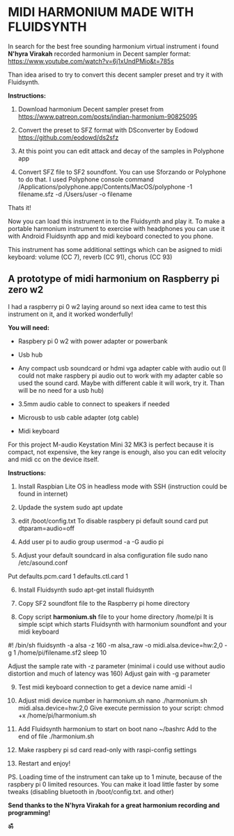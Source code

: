 # MIDI HARMONIUM MADE WITH FLUIDSYNTH


In search for the best free sounding harmonium virtual instrument i found **N'hyra Virakah** recorded harmonium in Decent sampler format:
https://www.youtube.com/watch?v=6j1xUndPMio&t=785s

Than idea arised to try to convert this decent sampler preset and try it with Fluidsynth.


**Instructions:**

1. Download harmonium Decent sampler preset from
https://www.patreon.com/posts/indian-harmonium-90825095

2. Convert the preset to SFZ format with DSconverter by Eodowd
https://github.com/eodowd/ds2sfz

3. At this point you can edit attack and decay of the samples in Polyphone app

3. Convert SFZ file to SF2 soundfont. You can use Sforzando or Polyphone to do that.
I used Polyphone console command
/Applications/polyphone.app/Contents/MacOS/polyphone -1 filename.sfz -d /Users/user -o filename     

Thats it! 

Now you can load this instrument in to the Fluidsynth and play it. To make a portable harmonium instrument to exercise with headphones you can use it with Android Fluidsynth app and midi keyboard conected to you phone.

This instrument has some additional settings which can be asigned to midi keyboard: volume (CC 7), reverb (CC 91), chorus (CC 93)


## A prototype of midi harmonium on Raspberry pi zero w2 

I had a raspberry pi 0 w2 laying around so next idea came to test this instrument on it, and it worked wonderfully!


**You will need:**

 - Raspbery pi 0 w2 with power adapter or powerbank

 - Usb hub

 - Any compact usb soundcard or hdmi vga adapter cable with audio out (I could not make raspbery pi audio out to work with my adapter cable so used the sound card. Maybe with different cable it will work, try it. Than will be no need for a usb hub)
 
 - 3.5mm audio cable to connect to speakers if needed

 - Microusb to usb cable adapter (otg cable)

 - Midi keyboard

For this project M-audio Keystation Mini 32 MK3 is perfect because it is compact, not expensive, the key range is enough, also you can edit velocity and midi cc on the device itself.


**Instructions:**

1. Install Raspbian Lite OS in headless mode with SSH (instruction could be found in internet)

2. Updade the system
   sudo apt update 

4. edit /boot/config.txt
  To disable raspbery pi default sound card
  put dtparam=audio=off

5. Add user pi to audio group
  usermod -a -G audio pi

6. Adjust your default soundcard in alsa configuration file
  sudo nano /etc/asound.conf

  Put 
  defaults.pcm.card 1
  defaults.ctl.card 1

6. Install Fluidsynth
  sudo apt-get install fluidsynth

7. Copy SF2 soundfont file to the Raspberry pi home directory

8. Copy script **harmonium.sh** file to your home directory /home/pi
  It is simple scipt which starts Fluidsynth with harmonium soundfont and your midi keyboard
  
  #! /bin/sh
  fluidsynth -a alsa -z 160 -m alsa_raw -o midi.alsa.device=hw:2,0 -g 1 /home/pi/filename.sf2
  sleep 10

  Adjust the sample rate with -z parameter (minimal i could use without audio distortion and much of latency was 160)
  Adjust gain with -g parameter

9. Test midi keyboard connection to get a device name
  amidi -l 

10. Adjust midi device number in harmonium.sh
  nano ./harmonium.sh
  midi.alsa.device=hw:2,0
  Give execute permission to your script: chmod +x /home/pi/harmonium.sh

11. Add Fluidsynth harmonium to start on boot
  nano ~/bashrc
  Add to the end of file ./harmonium.sh

12. Make raspbery pi sd card read-only with raspi-config settings

13. Restart and enjoy!

PS. Loading time of the instrument can take up to 1 minute, because of the raspbery pi 0 limited resources. 
You can make it load little faster by some tweaks (disabling bluetooth in /boot/config.txt. and other)

**Send thanks to the N'hyra Virakah for a great harmonium recording and programming!** 

**ॐ**








